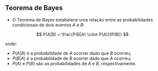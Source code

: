 ## Teorema de Bayes

- O Teorema de Bayes estabelece uma relação entre as probabilidades condicionais de dois eventos $A$ e $B$:

$$ P(A|B) = \frac{P(B|A) \cdot P(A)}{P(B)} $$

onde:

- $P(A|B)$ é a probabilidade de $A$ ocorrer dado que $B$ ocorreu;
- $P(B|A)$ é a probabilidade de $B$ ocorrer dado que $A$ ocorreu;
- $P(A)$ e $P(B)$ são as probabilidades de $A$ e $B$, respectivamente.